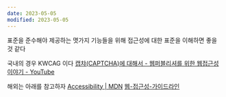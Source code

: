 ```yaml
---
date: 2023-05-05
modified: 2023-05-05
---
```


표준을 준수해야 제공하는 몃가지 기능들을 위해 접근성에 대한 표준을 이해하면 좋을 것 같다

국내의 경우 KWCAG 이다
[캡챠(CAPTCHA)에 대해서 - 웹퍼블리셔를 위한 웹접근성 이야기 - YouTube](https://www.youtube.com/watch?v=LCYTnJ9YUeo&list=PL_6yF2upGJYvJhBtxMn797AG0Dl23WAFe&index=1)

해외는 아래를 참고하자
[Accessibility | MDN](https://developer.mozilla.org/en-US/docs/Web/Accessibility)
[웹-접근성-가이드라인](../../../site/develop/웹-접근성-가이드라인.md)
